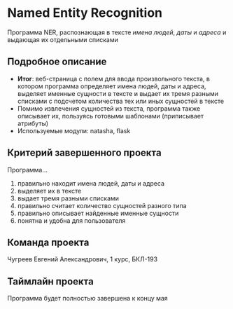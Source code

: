 # Named Entity Recognition

Программа NER, распознающая в тексте *имена людей*, *даты* и *адреса* и выдающая их отдельными списками

## Подробное описание

- **Итог**: веб-страница с полем для ввода произвольного текста, в котором программа определяет имена людей, даты и адреса, выделяет именные сущности в тексте и выдает их тремя разными списками с подсчетом количества тех или иных сущностей в тексте
- Помимо извлечения сущностей из текста, программа также описывает их, пользуясь готовыми шаблонами (приписывает атрибуты)
- Используемые модули: natasha, flask

## Критерий завершенного проекта

Программа...
1) правильно находит имена людей, даты и адреса
2) выделяет их в тексте
3) выдает тремя разными списками 
4) правильно считает количество сущностей разного типа
5) правильно описывает найденные именные сущности
6) понятна и удобна для пользователя

## Команда проекта

Чугреев Евгений Александрович, 1 курс, БКЛ-193

## Таймлайн проекта

Программа будет полностью завершена к концу мая
